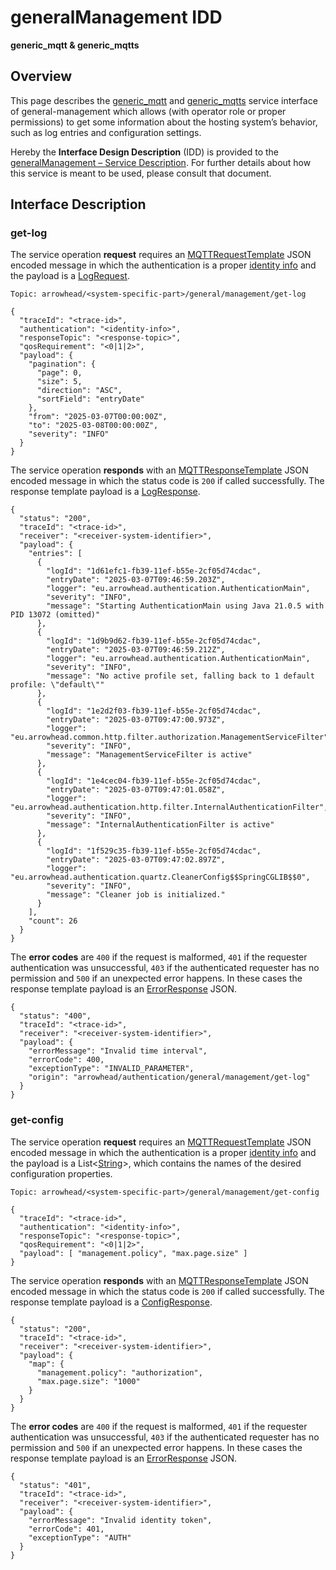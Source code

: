 # generalManagement IDD
**generic_mqtt & generic_mqtts**

## Overview

This page describes the [generic_mqtt](../communication-profiles/generic-mqtt-template.md) and [generic_mqtts](../communication-profiles/generic-mqtts-template.md) service interface of general-management which allows (with operator role or proper permissions)
to get some information about the hosting system’s behavior, such as log entries and configuration settings.

Hereby the **Interface Design Description** (IDD) is provided to the [generalManagement – Service Description](../../assets/sd/5_0_0/general-management_sd.pdf). For further details about how this service is meant to be used, please consult that document.

## Interface Description

### get-log

The service operation **request** requires an [MQTTRequestTemplate](../data-models/mqtt-request-template.md) JSON encoded message in which the authentication is a proper [identity info](../../api/authentication_policy.md/#mqtt) and the payload is a [LogRequest](../data-models/log-request.md).


```
Topic: arrowhead/<system-specific-part>/general/management/get-log

{
  "traceId": "<trace-id>",
  "authentication": "<identity-info>",
  "responseTopic": "<response-topic>",
  "qosRequirement": "<0|1|2>",
  "payload": {
    "pagination": {
      "page": 0,
      "size": 5,
      "direction": "ASC",
      "sortField": "entryDate"
    },
    "from": "2025-03-07T00:00:00Z",
    "to": "2025-03-08T00:00:00Z",
    "severity": "INFO"
  }
}
```

The service operation **responds** with an [MQTTResponseTemplate](../data-models/mqtt-response-template.md) JSON encoded message in which the status code is `200` if called successfully. The response template payload is a
[LogResponse](../data-models/log-response.md).

```
{
  "status": "200",
  "traceId": "<trace-id>",
  "receiver": "<receiver-system-identifier>",
  "payload": {
    "entries": [
      {
        "logId": "1d61efc1-fb39-11ef-b55e-2cf05d74cdac",
        "entryDate": "2025-03-07T09:46:59.203Z",
        "logger": "eu.arrowhead.authentication.AuthenticationMain",
        "severity": "INFO",
        "message": "Starting AuthenticationMain using Java 21.0.5 with PID 13072 (omitted)"
      },
      {
        "logId": "1d9b9d62-fb39-11ef-b55e-2cf05d74cdac",
        "entryDate": "2025-03-07T09:46:59.212Z",
        "logger": "eu.arrowhead.authentication.AuthenticationMain",
        "severity": "INFO",
        "message": "No active profile set, falling back to 1 default profile: \"default\""
      },
      {
        "logId": "1e2d2f03-fb39-11ef-b55e-2cf05d74cdac",
        "entryDate": "2025-03-07T09:47:00.973Z",
        "logger": "eu.arrowhead.common.http.filter.authorization.ManagementServiceFilter",
        "severity": "INFO",
        "message": "ManagementServiceFilter is active"
      },
      {
        "logId": "1e4cec04-fb39-11ef-b55e-2cf05d74cdac",
        "entryDate": "2025-03-07T09:47:01.058Z",
        "logger": "eu.arrowhead.authentication.http.filter.InternalAuthenticationFilter",
        "severity": "INFO",
        "message": "InternalAuthenticationFilter is active"
      },
      {
        "logId": "1f529c35-fb39-11ef-b55e-2cf05d74cdac",
        "entryDate": "2025-03-07T09:47:02.897Z",
        "logger": "eu.arrowhead.authentication.quartz.CleanerConfig$$SpringCGLIB$$0",
        "severity": "INFO",
        "message": "Cleaner job is initialized."
      }
    ],
    "count": 26
  }
}
```
The **error codes** are `400` if the request is malformed, `401` if the requester authentication was unsuccessful,
`403` if the authenticated requester has no permission and
`500` if an unexpected error happens. In these cases the response template payload is an
[ErrorResponse](../data-models/error-response.md) JSON.

```
{
  "status": "400",
  "traceId": "<trace-id>",
  "receiver": "<receiver-system-identifier>",
  "payload": {
    "errorMessage": "Invalid time interval",
    "errorCode": 400,
    "exceptionType": "INVALID_PARAMETER",
    "origin": "arrowhead/authentication/general/management/get-log"
  }
}
```

### get-config

The service operation **request** requires an [MQTTRequestTemplate](../data-models/mqtt-request-template.md) JSON encoded message in which the authentication is a proper [identity info](../../api/authentication_policy.md/#mqtt) and the payload is a List<[String](../primitives.md#string)>, which contains the names of the desired configuration properties.

```
Topic: arrowhead/<system-specific-part>/general/management/get-config

{
  "traceId": "<trace-id>",
  "authentication": "<identity-info>",
  "responseTopic": "<response-topic>",
  "qosRequirement": "<0|1|2>",
  "payload": [ "management.policy", "max.page.size" ]
}
```

The service operation **responds** with an [MQTTResponseTemplate](../data-models/mqtt-response-template.md) JSON encoded message in which the status code is `200` if called successfully. The response template payload is a
[ConfigResponse](../data-models/config-response.md).


```
{
  "status": "200",
  "traceId": "<trace-id>",
  "receiver": "<receiver-system-identifier>",
  "payload": {
    "map": {
      "management.policy": "authorization",
      "max.page.size": "1000"
    }
  }
}
```

The **error codes** are `400` if the request is malformed, `401` if the requester authentication was unsuccessful,
`403` if the authenticated requester has no permission and
`500` if an unexpected error happens. In these cases the response template payload is an
[ErrorResponse](../data-models/error-response.md) JSON.

```
{
  "status": "401",
  "traceId": "<trace-id>",
  "receiver": "<receiver-system-identifier>",
  "payload": {
    "errorMessage": "Invalid identity token",
    "errorCode": 401,
    "exceptionType": "AUTH"
  }
}
```